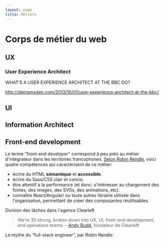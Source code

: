 ```yaml
---
layout: page
title: Métiers
---
```


# Corps de métier du web

## UX

### User Experience Architect

WHAT’S A USER EXPERIENCE ARCHITECT AT THE BBC DO?

http://danramsden.com/2013/10/01/user-experience-architect-at-the-bbc/

## UI

## Information Architect

## Front-end development

Le terme "front-end developer" correspond à peu près au métier d'intégrateur dans les territoires francophones. [Selon Robin Rendle](https://robinrendle.com/notes/i-dont-believe-in-full-stack-engineering/), voici quatre compétences qui caractérisent de ce métier:

- écrire du HTML **sémantique** et **accessible**.
- écrire du Sass/CSS clair et concis.
- être attentif à la performance (et donc: s'intéresser au chargement des fontes, des images, des SVGs, des animations, etc).
- connaître React/Angular/ ou toute autres librairie utilisée dans l'organisation, permettant de créer des composantes réutilisables.

Division des tâches dans l'agence Clearleft

> We’re 30 strong, broken down into UX, UI, front-end development, and operations teams. – [Andy Budd](https://www.invisionapp.com/blog/inside-design-clearleft/), fondateur de Clearleft

Le mythe du "full-stack engineer", par Robin Rendle: 